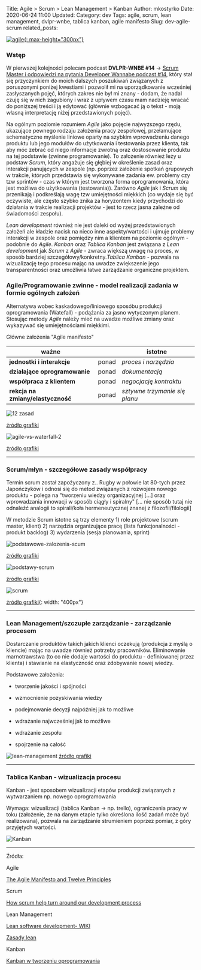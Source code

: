 Title: Agile > Scrum > Lean Management > Kanban
Author: mkostyrko
Date: 2020-06-24 11:00
Updated:
Category: dev
Tags: agile, scrum, lean management, dvlpr-wnbe, tablica kanban, agile manifesto
Slug: dev-agile-scrum
related_posts: 

[![agile](http://www.pmpp.pl/wp-content/uploads/2019/02/agile-project-management-1200x850.jpg#center){: max-height="300px"}](http://www.pmpp.pl/hello-world/)


### Wstęp

W pierwszej kolejności polecam podcast **DVLPR-WNBE #14** -> [Scrum Master i odpowiedzi na pytania Developer Wannabe podcast #14](https://codeboy.pl/dw14/), który stał się przyczynkiem do moich dalszych poszukiwań związanych z poruszonymi poniżej kwestiami i pozwolił mi na uporządkowanie wcześniej zasłyszanych pojęć, których zakres nie był mi znany - dodam, że nadal czuję się w nich zagubiony i wraz z upływem czasu mam nadzieję wracać do poniższej treści i ją edytować (głównie wzbogacać ją o tekst - moją własną interpretację niżej przedstawionych pojęć). 

Na ogólnym poziomie rozumiem *Agile* jako pojęcie najwyższego rzędu, ukazujące pewnego rodzaju założenia pracy zespołowej, przełamujące schematyczne myślenie liniowe oparty na szybkim wprowadzeniu danego produktu lub jego modułów do użytkowania i testowania przez klienta, tak aby móc zebrać od niego informacje zwrotną oraz dostosowanie produktu na tej podstawie (zwinne programowanie). To założenie również leży u podstaw *Scrum*, który angażuje się głębiej w określenie zasad oraz interakcji panujących w zespole (np. poprzez założenie spotkań grupowych w trakcie, których przedstawia się wykonywane zadania ew. problemy czy tzw sprintów - czas w którym jest tworzona forma oprogramowania, która jest możliwa do użytkowania (testowania)). Zarówno *Agile* jak i *Scrum* się przenikają i podkreślają wagę tzw umiejętności miękkich (co wydaje się być oczywiste, ale często szybko znika za horyzontem kiedy przychodzi do działania w trakcie realizacji projektów - jest to rzecz jasna zależne od świadomości zespołu).

*Lean development* również nie jest daleki od wyżej przedstawionych założeń ale kładzie nacisk na nieco inne aspekty/wartości i ujmuje problemy interakcji w zespole oraz pomiędzy nim a klientem na poziomie ogólnym - podobnie do *Agile*. *Kanban* oraz *Tablica Kanban* jest związana z *Lean development* jak *Scrum* z *Agile* - zwraca większą uwagę na proces, w sposób bardziej szczegółowy/konkretny.*Tablica Kanban* - pozwala na wizualizację tego procesu mając na uwadze zwiększenie jego transparentności oraz umożliwia łatwe zarządzanie organiczne projektem.


### Agile/Programowanie zwinne - model realizacji zadania w formie ogólnych założeń

Alternatywa wobec kaskadowego/liniowego sposóbu produkcji oprogramowania (Watefall) - podążania za jasno wytyczonym planem. Stosując metody *Agile* należy mieć na uwadze możliwe zmiany oraz wykazywać się umiejętnościami miękkimi.

Główne założenia "Agile manifesto"

| ważne | | istotne |
|---|---|---|
| **jednostki i interakcje** | ponad | *proces i narzędzia* |
| **działające oprogramowanie** | ponad | *dokumentacją* |
| **współpraca z klientem** | ponad | *negocjację kontraktu* |
| **rekcja na zmiany/elastyczność** | ponad | *sztywne trzymanie się planu* |


![12 zasad](https://i.pinimg.com/originals/c0/7a/21/c07a212b9ca4380618e78efd636b7e9a.png)

[źródło grafiki](https://pl.pinterest.com/pin/418131146630927486/)


![agile-vs-waterfall-2](https://www.techguide.com.au/wp-content/uploads/2020/01/Agile-750x430.jpeg)

[źródło grafiki](https://www.techguide.com.au/news/internet-news/agile-beneficial-tech-development-companies/)



---

### Scrum/młyn - szczegółowe zasady współpracy

Termin scrum został zapożyczony z.. Rugby w połowie lat 80-tych przez Japończyków i odnosi się do metod związanych z rozwojem nowego produktu - polega na "tworzeniu wiedzy organizacyjnej [...] oraz wprowadzania innowacji w sposób ciągły i spiralny" [... nie sposób tutaj nie odnaleźć analogii to spirali/koła hermeneutycznej znanej z filozofii/filologii]

W metodzie Scrum istotne są trzy elementy 1) role projektowe (scrum master, klient) 2) narzędzia organizujące pracę (lista funkcjonalności - produkt backlog) 3) wydarzenia (sesja planowania, sprint)

![podstawowe-zalozenia-scum](https://ullizee.files.wordpress.com/2018/12/the-scrum-values-polish.png?w=300&h=290)

[źródło grafiki](https://guntherverheyen.com/tag/scrum-values/)

![podstawy-scrum](https://cdn.educba.com/academy/wp-content/uploads/2019/08/scrum-basic-02.png)

[źródło grafiki](https://www.educba.com/scrum-basics/)


![scrum](https://miro.medium.com/max/2000/0*YdGp-9USV9C5Skuh)

[źródło grafiki](https://medium.com/@jw207427/how-scrum-help-turn-around-our-development-process-dac6ff7c700){: width: "400px"}


---

### Lean Management/szczupłe zarządzanie - zarządzanie procesem

Dostarczanie produktów takich jakich klienci oczekują (produkcja z myślą o kliencie) mając na uwadze również potrzeby pracowników. Eliminowanie marnotrawstwa (to co nie dodaje wartości do produktu - definiowanej przez klienta) i stawianie na elastyczność oraz zdobywanie nowej wiedzy.

Podstawowe założenia:

* tworzenie jakości i spójności

* wzmocnienie pozyskiwania wiedzy

* podejmowanie decyzji najpóźniej jak to możliwe

* wdrażanie najwcześniej jak to możliwe

* wdrażanie zespołu

* spojrzenie na całość
 


![lean-management](https://leanactionplan.pl/wp-content/uploads/2019/04/Zasady-lean-01-600x680.png)
[źródło grafiki](https://leanactionplan.pl/zasady-lean/)

---

### Tablica Kanban - wizualizacja procesu

Kanban - jest sposobem wizualizacji etapów produkcji związanych z wytwarzaniem np. nowego oprogramowania

Wymaga: wizualizacji (tablica Kanban -> np. trello), ograniczenia pracy w toku (założenie, że na danym etapie tylko określona ilość zadań może być realizowana), pozwala na zarządzanie strumieniem poprzez pomiar, z góry przyjętych wartości.

![Kanban](https://www.heflo.com/pt-br/wp-content/uploads/sites/2/2017/12/metodo-kanban-01.png)

---
Źródła:

Agile

[The Agile Manifesto and Twelve Principles](https://www.visual-paradigm.com/scrum/agile-manifesto-and-agile-principles/)

Scrum

[How scrum help turn around our development process](https://medium.com/@jw207427/how-scrum-help-turn-around-our-development-process-dac6ff7c700)

Lean Management

[Lean software development- WIKI](https://pl.wikipedia.org/wiki/Lean_software_development)

[Zasady lean](https://leanactionplan.pl/zasady-lean/)

Kanban

[Kanban w tworzeniu oprogramowania](https://pl.wikipedia.org/wiki/Kanban_w_tworzeniu_oprogramowania)
